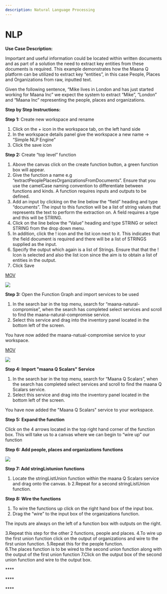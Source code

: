 ```yaml
---
description: Natural Language Processing
---
```


# NLP

**Use Case Description:**  

Important and useful information could be located within written documents and as part of a solution the need to extract key entities from these documents is required.  This example demonstrates how the Maana Q platform can be utilized to extract key “entities”, in this case People, Places and Organizations from raw, inputted text.  

Given the following sentence, “Mike lives in London and has just started working for Maana Inc” we expect the system to extract “Mike”, “London” and “Maana Inc” representing the people, places and organizations.  

**Step by Step Instructions:** 

**Step 1:** Create new workspace and rename 

1. Click on the + icon in the workspace tab, on the left hand side 
2. In the workspace details panel give the workspace a new name -&gt; “Simple NLP Engine” 
3. Click the save icon  



**Step 2:** Create “top level” function 

1. Above the canvas click on the create function button, a green function box will appear.  
2. Give the function a name e.g “extractPeoplePlacesOrganizationsFromDocuments”.  Ensure that you use the camelCase naming convention to differentiate between functions and kinds.  A function requires inputs and outputs to be defined.   
3. Add an input by clicking on the line below the “field” heading and type “documents”.  The input to this function will be a list of string values that represents the text to perform the extraction on.  A field requires a type and this will be STRING.   
4. Click on the line below the “Value” heading and type STRING or select STRING from the drop down menu.  
5. In addition, click the ! icon and the list icon next to it.  This indicates that the field document is required and there will be a list of STRINGS supplied as the input. 
6. Specify the output which again is a list of Strings.  Ensure that that the ! Icon is selected and also the list icon since the aim is to obtain a list of entities in the output. 
7. Click Save 

[MOV](https://maanaimages.blob.core.windows.net/maana-q-documentation/QTraining_videos/nlp_gifs/Videos%206/NLP_step1_topLevelFunction.mov)

![](https://maanaimages.blob.core.windows.net/maana-q-documentation/QTraining_videos/nlp_gifs/gifs%207/NLP_step1Step_createTopLevelFunction.gif)

**Step 3:** Open the Function Graph and import services to be used 

1. In the search bar in the top menu, search for “maana-natural-compromise”, when the search has completed select services and scroll to find the maana-natural-compromise service.
2. Select this service and drag into the inventory panel located in the bottom left of the screen.

You have now added the maana-natual-compromise service to your workspace.

[MOV](https://maanaimages.blob.core.windows.net/maana-q-documentation/QTraining_videos/nlp_gifs/Videos%206/NLP_step2_functionGraphAndImportingServices.mov)

![](https://maanaimages.blob.core.windows.net/maana-q-documentation/QTraining_videos/nlp_gifs/gifs%207/NLP_step3_serviceFunctionsAndWiring.gif)

**Step 4: Import "maana Q Scalars" Service**

1. In the search bar in the top menu, search for “Maana Q Scalars”, when the search has completed select services and scroll to find the maana Q Scalars service.
2. Select this service and drag into the inventory panel located in the bottom left of the screen.

You have now added the "Maana Q Scalars" service to your workspace.

**Step 5:** **Expand the function**

Click on the 4 arrows located in the top right hand corner of the function box. This will take us to a canvas where we can begin to “wire up” our function

**Step 6: Add people, places and organizations functions**

![](https://maanaimages.blob.core.windows.net/maana-q-documentation/QTraining_videos/nlp_gifs/gifs%207/NLP_step2_%20functionGraphAndImportingServices.gif)

**Step 7: Add stringListunion functions**

1. Locate the stringListUnion function within the maana Q Scalars service and drag onto the canvas. b 2.Repeat for a second stringListUnion function.

**Step 8: Wire the functions**

1. To wire the functions up click on the right hand box of the input box.
2. Drag the “wire” to the input box of the organizations function.

The inputs are always on the left of a function box with outputs on the right.

3.Repeat this step for the other 2 functions, people and places. 4.To wire up the first union function click on the output of organizations and wire to the first union function. 5.Repeat this for the people function.  
6.The places function is to be wired to the second union function along with the output of the first union function 7.Click on the output box of the second union function and wire to the output box.

\*\*\*\*

\*\*\*\*

\*\*\*\*

